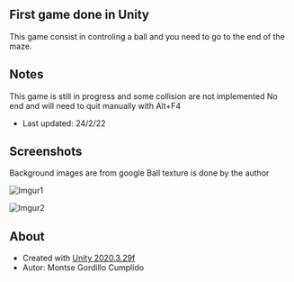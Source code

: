 ## First game done in Unity

This game consist in controling a ball and you need to go to the end of the maze.

## Notes
This game is still in progress and some collision are not implemented
No end and will need to quit manually with Alt+F4

- Last updated: 24/2/22

## Screenshots
Background images are from google
Ball texture is done by the author

![Imgur1](https://i.imgur.com/3uUzFr3.png)

![Imgur2](https://i.imgur.com/7SRAnIb.png)

## About
- Created with [Unity 2020.3.29f](https://unity.com/es)
- Autor: Montse Gordillo Cumplido

